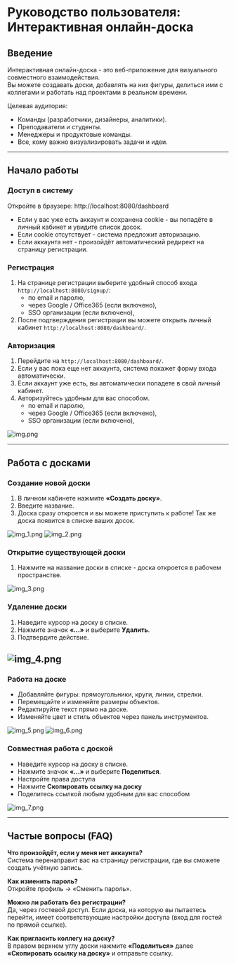 # Руководство пользователя: Интерактивная онлайн-доска

## Введение

Интерактивная онлайн-доска - это веб-приложение для визуального совместного взаимодействия.  
Вы можете создавать доски, добавлять на них фигуры, делиться ими с коллегами и работать над проектами в реальном времени.

Целевая аудитория:
- Команды (разработчики, дизайнеры, аналитики).
- Преподаватели и студенты.
- Менеджеры и продуктовые команды.
- Все, кому важно визуализировать задачи и идеи.

---

## Начало работы

### Доступ в систему
Откройте в браузере: http://localhost:8080/dashboard

- Если у вас уже есть аккаунт и сохранена cookie - вы попадёте в личный кабинет и увидите список досок.
- Если cookie отсутствует - система предложит авторизацию.
- Если аккаунта нет - произойдёт автоматический редирект на страницу регистрации.

### Регистрация
1. На странице регистрации выберите удобный способ входа `http://localhost:8080/signup/`:
    - по email и паролю,
    - через Google / Office365 (если включено),
    - SSO организации (если включено),
2. После подтверждения регистрации вы можете открыть личный кабинет `http://localhost:8080/dashboard/`.

### Авторизация
1. Перейдите на `http://localhost:8080/dashboard/`.
2. Если у вас пока еще нет аккаунта, система покажет форму входа автоматически.
3. Если аккаунт уже есть, вы автоматически попадете в свой личный кабинет.
3. Авторизуйтесь удобным для вас способом.
   - по email и паролю,
   - через Google / Office365 (если включено),
   - SSO организации (если включено),
   
![img.png](img.png)

---

## Работа с досками

### Создание новой доски
1. В личном кабинете нажмите **«Создать доску»**.
2. Введите название.
3. Доска сразу откроется и вы можете приступить к работе! Так же доска появится в списке ваших досок.

![img_1.png](img_1.png)
![img_2.png](img_2.png)

### Открытие существующей доски
1. Нажмите на название доски в списке - доска откроется в рабочем пространстве.

![img_3.png](img_3.png)

### Удаление доски
1. Наведите курсор на доску в списке.
2. Нажмите значок **«...»** и выберите **Удалить**.
3. Подтвердите действие.

![img_4.png](img_4.png)
---

### Работа на доске
- Добавляйте фигуры: прямоугольники, круги, линии, стрелки.
- Перемещайте и изменяйте размеры объектов.
- Редактируйте текст прямо на доске.
- Изменяйте цвет и стиль объектов через панель инструментов.

![img_5.png](img_5.png)
![img_6.png](img_6.png)

### Совместная работа с доской
- Наведите курсор на доску в списке.
- Нажмите значок **«...»** и выберите **Поделиться**.
- Настройте права доступа
- Нажмите **Скопировать ссылку на доску**
- Поделитесь ссылкой любым удобным для вас способом

![img_7.png](img_7.png)

---

## Частые вопросы (FAQ)

**Что произойдёт, если у меня нет аккаунта?**  
Система перенаправит вас на страницу регистрации, где вы сможете создать учётную запись.

**Как изменить пароль?**  
Откройте профиль → «Сменить пароль».

**Можно ли работать без регистрации?**  
Да, через гостевой доступ. Если доска, на которую вы пытаетесь перейти, имеет соответствующие настройки доступа (вход для гостей по прямой ссылке).

**Как пригласить коллегу на доску?**  
В правом верхнем углу доски нажмите **«Поделиться»** далее **«Скопировать ссылку на доску»** и отправьте ссылку.
